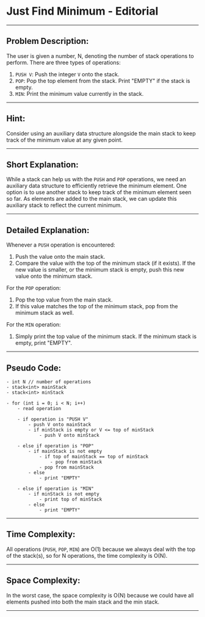 # Just Find Minimum - Editorial

---

## Problem Description:

The user is given a number, N, denoting the number of stack operations to perform. There are three types of operations:
1. `PUSH V`: Push the integer `V` onto the stack.
2. `POP`: Pop the top element from the stack. Print "EMPTY" if the stack is empty.
3. `MIN`: Print the minimum value currently in the stack.

---

## Hint:

Consider using an auxiliary data structure alongside the main stack to keep track of the minimum value at any given point.

---

## Short Explanation:

While a stack can help us with the `PUSH` and `POP` operations, we need an auxiliary data structure to efficiently retrieve the minimum element. One option is to use another stack to keep track of the minimum element seen so far. As elements are added to the main stack, we can update this auxiliary stack to reflect the current minimum.

---

## Detailed Explanation:

Whenever a `PUSH` operation is encountered:
1. Push the value onto the main stack.
2. Compare the value with the top of the minimum stack (if it exists). If the new value is smaller, or the minimum stack is empty, push this new value onto the minimum stack.

For the `POP` operation:
1. Pop the top value from the main stack.
2. If this value matches the top of the minimum stack, pop from the minimum stack as well.

For the `MIN` operation:
1. Simply print the top value of the minimum stack. If the minimum stack is empty, print "EMPTY".

---

## Pseudo Code:

```plaintext
- int N // number of operations
- stack<int> mainStack
- stack<int> minStack

- for (int i = 0; i < N; i++)
    - read operation
    
    - if operation is "PUSH V"
        - push V onto mainStack
        - if minStack is empty or V <= top of minStack
            - push V onto minStack

    - else if operation is "POP"
        - if mainStack is not empty
            - if top of mainStack == top of minStack
                - pop from minStack
            - pop from mainStack
        - else
            - print "EMPTY"

    - else if operation is "MIN"
        - if minStack is not empty
            - print top of minStack
        - else
            - print "EMPTY"
```

---

## Time Complexity:

All operations (`PUSH`, `POP`, `MIN`) are O(1) because we always deal with the top of the stack(s), so for N operations, the time complexity is O(N).

---

## Space Complexity:

In the worst case, the space complexity is O(N) because we could have all elements pushed into both the main stack and the min stack.

---